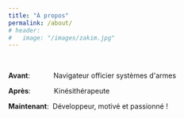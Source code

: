```yaml
---
title: "À propos"
permalink: /about/
# header:
#   image: "/images/zakim.jpg"
---
```

<br/>


**Avant**:&nbsp;&nbsp;&nbsp;&nbsp;&nbsp;&nbsp;&nbsp;&nbsp;&nbsp;&nbsp;&nbsp;&nbsp;Navigateur officier systèmes d'armes


**Après**:&nbsp;&nbsp;&nbsp;&nbsp;&nbsp;&nbsp;&nbsp;&nbsp;&nbsp;&nbsp;&nbsp;&nbsp;Kinésithérapeute


**Maintenant**:&nbsp;&nbsp;Développeur, motivé et passionné !
